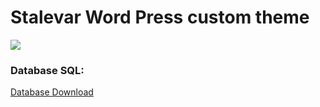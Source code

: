 # Stalevar Word Press custom theme
<img src="https://i.ibb.co/Xb4r416/baner.png">

### Database SQL: 

[Database Download](https://drive.google.com/file/d/1BsGypraZO4OnTaSIpN5zginJZCy86oJp/view?usp=sharing "Я ссылка")



